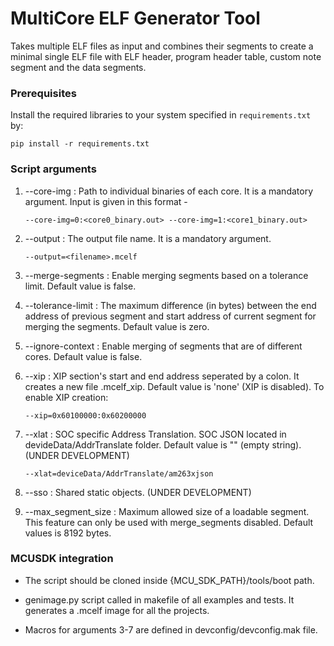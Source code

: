 # MultiCore ELF Generator Tool

Takes multiple ELF files as input and combines their segments to create a minimal single ELF file with ELF header, program header table, custom note segment and the data segments.

### Prerequisites

Install the required libraries to your system specified in `requirements.txt` by:

```
pip install -r requirements.txt
```

### Script arguments

1. --core-img : Path to individual binaries of each core. It is a mandatory argument. Input is given in this format - 
	```
	--core-img=0:<core0_binary.out> --core-img=1:<core1_binary.out>
	```

2. --output : The output file name. It is a mandatory argument.
	```
	--output=<filename>.mcelf
	```

3. --merge-segments : Enable merging segments based on a tolerance limit. Default value is false.

4. --tolerance-limit : The maximum difference (in bytes) between the end address of previous segment and start address of current segment for merging the segments. Default value is zero.

5. --ignore-context : Enable merging of segments that are of different cores. Default value is false.

6. --xip : XIP section's start and end address seperated by a colon. It creates a new file <filename>.mcelf_xip. Default value is 'none' (XIP is disabled). To enable XIP creation:
	```
	--xip=0x60100000:0x60200000
	```

7. --xlat : SOC specific Address Translation. SOC JSON located in devideData/AddrTranslate folder. Default value is "" (empty string). (UNDER DEVELOPMENT)
	```
	--xlat=deviceData/AddrTranslate/am263xjson
	```

8. --sso : Shared static objects. (UNDER DEVELOPMENT)

9. --max_segment_size : Maximum allowed size of a loadable segment. This feature can only be used with merge_segments disabled. Default values is 8192 bytes.


### MCUSDK integration

- The script should be cloned inside {MCU_SDK_PATH}/tools/boot path.

- genimage.py script called in makefile of all examples and tests. It generates a .mcelf image for all the projects.

- Macros for arguments 3-7 are defined in devconfig/devconfig.mak file.